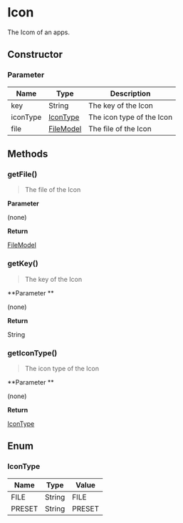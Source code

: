 # Icon
The Icom of an apps.

## Constructor

### **Parameter**


| Name| Type| Description |
| --- | --- | --- |
| key | String | The key of the Icon
| iconType | [IconType](#icontype) | The icon type of the Icon
| file | [FileModel](/reference/model/file/file-model) | The file of the Icon

## Methods

### getFile()

> The file of the Icon

**Parameter**

(none)

**Return**

[FileModel](/reference/model/file/file-model)

### getKey()

> The key of the Icon

**Parameter **

(none)

**Return**

String

### getIconType()

> The icon type of the Icon

**Parameter **

(none)

**Return**

[IconType](#icontype)

## Enum

### IconType

| Name | Type | Value 
| --- | --- | --- |
| FILE | String | FILE 
| PRESET | String | PRESET